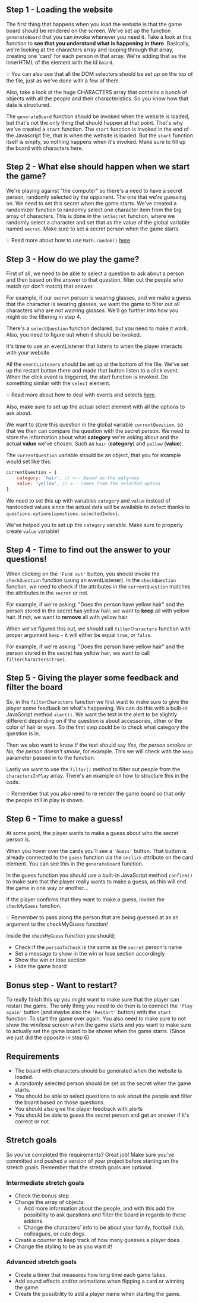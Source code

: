 ## Step 1 - Loading the website
The first thing that happens when you load the website is that the game board should be rendered on the screen. We've set up the function `generateBoard` that you can invoke whenever you need it. Take a look at this function to **see that you understand what is happening in there**. Basically, we're looking at the characters array and looping through that array, creating one 'card' for each person in that array. We're adding that as the innerHTML of the element with the id `board`. 

💡 You can also see that all the DOM selectors should be set up on the top of the file, just as we've done with a few of them.

Also, take a look at the huge CHARACTERS array that contains a bunch of objects with all the people and their characteristics. So you know how that data is structured.

The `generateBoard` function should be invoked when the website is loaded, but that's not the only thing that should happen at that point. That's why we've created a `start` function. The `start` function is invoked in the end of the Javascript file, that is when the website is loaded. But the `start` function itself is empty, so nothing happens when it's invoked. Make sure to fill up the board with characters here.

## Step 2 - What else should happen when we start the game?
We're playing against "the computer" so there's a need to have a secret person, randomly selected by the opponent. The one that we're guessing on. We need to set this secret when the game starts. We've created a randomizer function to randomly select one character item from the big array of characters. This is done in the `setSecret` function, where we randomly select a character and set that as the value of the global variable named `secret`. Make sure to set a secret person when the game starts.

💡 Read more about how to use `Math.random()` [here](https://www.w3schools.com/js/js_random.asp "here")

## Step 3 - How do we play the game?
First of all, we need to be able to select a question to ask about a person and then based on the answer to that question, filter out the people who match (or don't match) that answer. 

For example, if our `secret` person is wearing glasses, and we make a guess that the character is wearing glasses, we want the game to filter out all characters who are *not wearing glasses.* We'll go further into how you might do the filtering in step 4.

There's a `selectQuestion` function declared, but you need to make it work. Also, you need to figure out when it should be invoked.

It's time to use an eventListener that listens to when the player interacts with your website. 

All the `eventListeners` should be set up at the bottom of the file. We've set up the restart button there and made that button listen to a click event. When the click event is triggered, the start function is invoked. Do something similar with the `select` element.

💡 Read more about how to deal with events and selects [here](https://developer.mozilla.org/en-US/docs/Web/API/HTMLElement/change_event).

Also, make sure to set up the actual select element with all the options to ask about. 

We want to store this question in the global variable `currentQuestion`, so that we then can compare the question with the secret person. We need to store the information about what **category** we're asking about and the actual **value** we've chosen. Such as `hair` (**category**) and `yellow` (**value**).

The `currentQuestion` variable should be an object, that you for example would set like this: 

```jsx
currentQuestion = {
	category: 'hair', // <-- Based on the optgroup
	value: 'yellow', // <-- Comes from the selected option
}
```

We need to set this up with variables `category` and `value` instead of hardcoded values since the actual data will be available to detect thanks to `questions.options[questions.selectedIndex]`.



We've helped you to set up the `category` variable. Make sure to properly create `value` variable!

## Step 4 - Time to find out the answer to your questions!
When clicking on the `'Find out'` button, you should invoke the `checkQuestion` function (using an eventListener). In the `checkQuestion` function, we need to check if the attributes in the `currentQuestion` matches the attributes in the `secret` or not. 

For example, if we're asking: "Does the person have yellow hair" and the person stored in the secret has yellow hair, we want to **keep** all with yellow hair. If not, we want to **remove** all with yellow hair.

When we've figured this out, we should call `filterCharacters` function with proper argument `keep` - it will either be equal `true`, or `false`.

For example, if we're asking: "Does the person have yellow hair" and the person stored in the secret has yellow hair, we want to call `filterCharacters(true)`.

## Step 5 - Giving the player some feedback and filter the board
So, in the `filterCharacters` function we first want to make sure to give the player some feedback on what's happening. We can do this with a built-in JavaScript method `alert()`. We want the text in the alert to be slightly different depending on if the question is about accessories, other or the color of hair or eyes. So the first step could be to check what category the question is in.

Then we also want to know If the text should say *Yes, the person smokes* or *No, the person doesn't smoke*, for example. This we will check with the `keep` parameter passed in to the function.

Lastly we want to use the `filter()` method to filter out people from the `charactersInPlay` array. There's an example on how to structure this in the code.

💡 Remember that you also need to re render the game board so that only the people still in play is shown.

## Step 6 - Time to make a guess!
At some point, the player wants to make a guess about who the secret person is.

When you hover over the cards you'll see a `'Guess'` button. That button is already connected to the `guess` function via the `onclick` attribute on the card element. You can see this in the `generateBoard` function.

In the guess function you should use a built-in JavaScript method `confirm()` to make sure that the player really wants to make a guess, as this will end the game in one way or another...

If the player confirms that they want to make a guess, invoke the `checkMyGuess` function.

💡 Remember to pass along the person that are being guessed at as an argument to the checkMyGuess function!

Inside the `checkMyGuess` function you should;

- Check if the `personToCheck` is the same as the `secret` person's name
- Set a message to show in the win or lose section accordingly
- Show the win or lose section
- Hide the game board

## Bonus step - Want to restart?
To really finish this up you might want to make sure that the player can restart the game. The only thing you need to do then is to connect the `'Play again'` button (and maybe also the `'Restart'` button) with the `start` function. To start the game over again. You also need to make sure to not show the win/lose screen when the game starts and you want to make sure to actually set the game board to be shown when the game starts. (Since we just did the opposite in step 6)

## Requirements
- The board with characters should be generated when the website is loaded.
- A randomly selected person should be set as the secret when the game starts.
- You should be able to select questions to ask about the people and filter the board based on those questions.
- You should also give the player feedback with alerts
- You should be able to guess the secret person and get an answer if it's correct or not.

## Stretch goals
So you’ve completed the requirements? Great job! Make sure you've committed and pushed a version of your project before starting on the stretch goals. Remember that the stretch goals are optional.

### Intermediate stretch goals
- Check the bonus step
- Change the array of objects:
  - Add more information about the people, and with this add the possibility to ask questions and filter the board in regards to these addons.
  - Change the characters' info to be about your family, football club, colleagues, or cute dogs.
- Create a counter to keep track of how many guesses a player does.
- Change the styling to be as you want it!

### Advanced stretch goals
- Create a timer that measures how long time each game takes.
- Add sound effects and/or animations when flipping a card or winning the game.
- Create the possibility to add a player name when starting the game.
